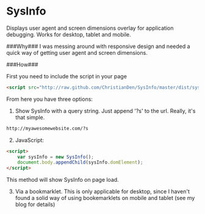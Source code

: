 SysInfo
=======

Displays user agent and screen dimensions overlay for application debugging. Works for desktop, tablet and mobile.

###Why###
I was messing around with responsive design and needed a quick way of getting user agent and screen dimensions.

###How###

First you need to include the script in your page
```html
<script src="http://raw.github.com/ChristianDen/SysInfo/master/dist/sysinfo.min.js"></script>
```
From here you have three options:

1) Show SysInfo with a query string. Just append '?s' to the url. Really, it's that simple.
```html
http://myawesomewebsite.com/?s
```

2) JavaScript:
```html
<script>
    var sysInfo = new SysInfo();
    document.body.appendChild(sysInfo.domElement);
</script>
```

This method will show SysInfo on page load.

3) Via a bookmarklet. This is only applicable for desktop, since I haven't found a solid way of using bookemarklets on mobile and tablet (see my blog for details)
